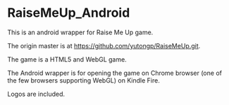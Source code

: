 RaiseMeUp_Android
=================

This is an android wrapper for Raise Me Up game.

The origin master is at https://github.com/yutongp/RaiseMeUp.git.

The game is a HTML5 and WebGL game.

The Android wrapper is for opening the game on Chrome browser (one of the few browsers supporting WebGL) on Kindle Fire.

Logos are included.
